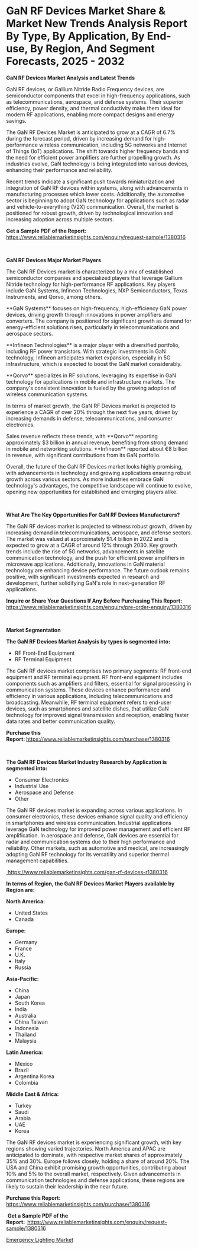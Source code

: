 <p><h1>GaN RF Devices Market Share & Market New Trends Analysis Report By Type, By Application, By End-use, By Region, And Segment Forecasts, 2025 - 2032</h1></p><p><strong>GaN RF Devices Market Analysis and Latest Trends</strong></p>
<p><p>GaN RF devices, or Gallium Nitride Radio Frequency devices, are semiconductor components that excel in high-frequency applications, such as telecommunications, aerospace, and defense systems. Their superior efficiency, power density, and thermal conductivity make them ideal for modern RF applications, enabling more compact designs and energy savings.</p><p>The GaN RF Devices Market is anticipated to grow at a CAGR of 6.7% during the forecast period, driven by increasing demand for high-performance wireless communication, including 5G networks and Internet of Things (IoT) applications. The shift towards higher frequency bands and the need for efficient power amplifiers are further propelling growth. As industries evolve, GaN technology is being integrated into various devices, enhancing their performance and reliability.</p><p>Recent trends indicate a significant push towards miniaturization and integration of GaN RF devices within systems, along with advancements in manufacturing processes which lower costs. Additionally, the automotive sector is beginning to adopt GaN technology for applications such as radar and vehicle-to-everything (V2X) communication. Overall, the market is positioned for robust growth, driven by technological innovation and increasing adoption across multiple sectors.</p></p>
<p><strong>Get a Sample PDF of the Report:&nbsp;</strong> <a href="https://www.reliablemarketinsights.com/enquiry/request-sample/1380316?utm_campaign=2281&utm_medium=2&utm_source=Github&utm_content=ia&utm_term=12022025&utm_id=gan-rf-devices">https://www.reliablemarketinsights.com/enquiry/request-sample/1380316</a></p>
<p>&nbsp;</p>
<p><strong>GaN RF Devices Major Market Players</strong></p>
<p><p>The GaN RF Devices market is characterized by a mix of established semiconductor companies and specialized players that leverage Gallium Nitride technology for high-performance RF applications. Key players include GaN Systems, Infineon Technologies, NXP Semiconductors, Texas Instruments, and Qorvo, among others.</p><p>**GaN Systems** focuses on high-frequency, high-efficiency GaN power devices, driving growth through innovations in power amplifiers and converters. The company is positioned for significant growth as demand for energy-efficient solutions rises, particularly in telecommunications and aerospace sectors.</p><p>**Infineon Technologies** is a major player with a diversified portfolio, including RF power transistors. With strategic investments in GaN technology, Infineon anticipates market expansion, especially in 5G infrastructure, which is expected to boost the GaN market considerably.</p><p>**Qorvo** specializes in RF solutions, leveraging its expertise in GaN technology for applications in mobile and infrastructure markets. The company's consistent innovation is fueled by the growing adoption of wireless communication systems.</p><p>In terms of market growth, the GaN RF Devices market is projected to experience a CAGR of over 20% through the next five years, driven by increasing demands in defense, telecommunications, and consumer electronics.</p><p>Sales revenue reflects these trends, with **Qorvo** reporting approximately $3 billion in annual revenue, benefiting from strong demand in mobile and networking solutions. **Infineon** reported about €8 billion in revenue, with significant contributions from its GaN portfolio.</p><p>Overall, the future of the GaN RF Devices market looks highly promising, with advancements in technology and growing applications ensuring robust growth across various sectors. As more industries embrace GaN technology's advantages, the competitive landscape will continue to evolve, opening new opportunities for established and emerging players alike.</p></p>
<p>&nbsp;</p>
<p><strong>What Are The Key Opportunities For GaN RF Devices Manufacturers?</strong></p>
<p><p>The GaN RF devices market is projected to witness robust growth, driven by increasing demand in telecommunications, aerospace, and defense sectors. The market was valued at approximately $1.4 billion in 2022 and is expected to grow at a CAGR of around 12% through 2030. Key growth trends include the rise of 5G networks, advancements in satellite communication technology, and the push for efficient power amplifiers in microwave applications. Additionally, innovations in GaN material technology are enhancing device performance. The future outlook remains positive, with significant investments expected in research and development, further solidifying GaN's role in next-generation RF applications.</p></p>
<p><strong>Inquire or Share Your Questions If Any Before Purchasing This Report:</strong> <a href="https://www.reliablemarketinsights.com/enquiry/pre-order-enquiry/1380316?utm_campaign=2281&utm_medium=2&utm_source=Github&utm_content=ia&utm_term=12022025&utm_id=gan-rf-devices">https://www.reliablemarketinsights.com/enquiry/pre-order-enquiry/1380316</a></p>
<p>&nbsp;</p>
<p><strong>Market Segmentation</strong></p>
<p><strong>The GaN RF Devices Market Analysis by types is segmented into:</strong></p>
<p><ul><li>RF Front-End Equipment</li><li>RF Terminal Equipment</li></ul></p>
<p><p>The GaN RF devices market comprises two primary segments: RF front-end equipment and RF terminal equipment. RF front-end equipment includes components such as amplifiers and filters, essential for signal processing in communication systems. These devices enhance performance and efficiency in various applications, including telecommunications and broadcasting. Meanwhile, RF terminal equipment refers to end-user devices, such as smartphones and satellite dishes, that utilize GaN technology for improved signal transmission and reception, enabling faster data rates and better communication quality.</p></p>
<p><strong>Purchase this Report:&nbsp;</strong><a href="https://www.reliablemarketinsights.com/purchase/1380316?utm_campaign=2281&utm_medium=2&utm_source=Github&utm_content=ia&utm_term=12022025&utm_id=gan-rf-devices">https://www.reliablemarketinsights.com/purchase/1380316</a></p>
<p>&nbsp;</p>
<p><strong>The GaN RF Devices Market Industry Research by Application is segmented into:</strong></p>
<p><ul><li>Consumer Electronics</li><li>Industrial Use</li><li>Aerospace and Defense</li><li>Other</li></ul></p>
<p><p>The GaN RF devices market is expanding across various applications. In consumer electronics, these devices enhance signal quality and efficiency in smartphones and wireless communication. Industrial applications leverage GaN technology for improved power management and efficient RF amplification. In aerospace and defense, GaN devices are essential for radar and communication systems due to their high performance and reliability. Other markets, such as automotive and medical, are increasingly adopting GaN RF technology for its versatility and superior thermal management capabilities.</p></p>
<p><a href="https://www.reliablemarketinsights.com/gan-rf-devices-r1380316?utm_campaign=2281&utm_medium=2&utm_source=Github&utm_content=ia&utm_term=12022025&utm_id=gan-rf-devices">&nbsp;https://www.reliablemarketinsights.com/gan-rf-devices-r1380316</a></p>
<p><strong>In terms of Region, the GaN RF Devices Market Players available by Region are:</strong></p>
<p>
    <p> <strong> North America: </strong>
        <ul>
            <li>United States</li>
            <li>Canada</li>
        </ul>
        </p> 
    <p> <strong> Europe: </strong>
        <ul>
            <li>Germany</li>
            <li>France</li>
            <li>U.K.</li>
            <li>Italy</li>
            <li>Russia</li>
        </ul>
        </p> 
    <p> <strong> Asia-Pacific: </strong>
        <ul>
            <li>China</li>
            <li>Japan</li>
            <li>South Korea</li>
            <li>India</li>
            <li>Australia</li>
            <li>China Taiwan</li>
            <li>Indonesia</li>
            <li>Thailand</li>
            <li>Malaysia</li>
        </ul>
        </p> 
    <p> <strong> Latin America: </strong>
        <ul>
            <li>Mexico</li>
            <li>Brazil</li>
            <li>Argentina Korea</li>
            <li>Colombia</li>
        </ul>
        </p> 
    <p> <strong> Middle East & Africa: </strong>
        <ul>
            <li>Turkey</li>
            <li>Saudi</li>
            <li>Arabia</li>
            <li>UAE</li>
            <li>Korea</li>
        </ul>
    </p>
    </p>
<p><p>The GaN RF devices market is experiencing significant growth, with key regions showing varied trajectories. North America and APAC are anticipated to dominate, with respective market shares of approximately 35% and 30%. Europe follows closely, holding a share of around 20%. The USA and China exhibit promising growth opportunities, contributing about 10% and 5% to the overall market, respectively. Given advancements in communication technologies and defense applications, these regions are likely to sustain their leadership in the near future.</p></p>
<p><strong>Purchase this Report: </strong><a href="https://www.reliablemarketinsights.com/purchase/1380316?utm_campaign=2281&utm_medium=2&utm_source=Github&utm_content=ia&utm_term=12022025&utm_id=gan-rf-devices">https://www.reliablemarketinsights.com/purchase/1380316</a></p>
<p>&nbsp;<strong>Get a Sample PDF of the Report:&nbsp;&nbsp;</strong><a href="https://www.reliablemarketinsights.com/enquiry/request-sample/1380316?utm_campaign=2281&utm_medium=2&utm_source=Github&utm_content=ia&utm_term=12022025&utm_id=gan-rf-devices">https://www.reliablemarketinsights.com/enquiry/request-sample/1380316</a></p>
<p><strong></strong></p>
<p><p><a href="https://github.com/ilonaenterline65/Market-Research-Report-List-1/blob/main/emergency-lighting-market.md?utm_campaign=2281&utm_medium=2&utm_source=Github&utm_content=ia&utm_term=12022025&utm_id=gan-rf-devices">Emergency Lighting Market</a></p></p>